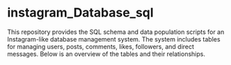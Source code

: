 # instagram_Database_sql
This repository provides the SQL schema and data population scripts for an Instagram-like database management system. The system includes tables for managing users, posts, comments, likes, followers, and direct messages. Below is an overview of the tables and their relationships.
